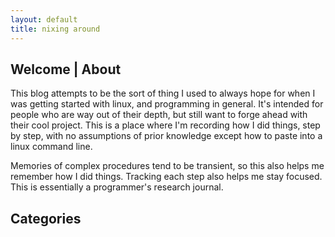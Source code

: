 ```yaml
---
layout: default
title: nixing around
---
```


## Welcome | About

This blog attempts to be the sort of thing I used to always hope for when I was getting started with linux, and programming in general.  It's intended for people who are way out of their depth, but still want to forge ahead with their cool project.  This is a place where I'm recording how I did things, step by step, with no assumptions of prior knowledge except how to paste into a linux command line.  


Memories of complex procedures tend to be transient, so this also helps me remember how I did things.  Tracking each step also helps me stay focused.  This is essentially a programmer's research journal.

## Categories

